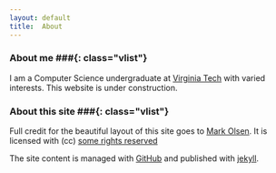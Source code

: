 ```yaml
---
layout: default
title:  About
---
```


### About me ###{: class="vlist"}

I am a Computer Science undergraduate at [Virginia Tech](http://www.cs.vt.edu) with
varied interests. This website is under construction.

### About this site ###{: class="vlist"}

Full credit for the beautiful layout of this site goes to
[Mark Olsen](https://github.com/olesenm/olesenm.github.com).
It is licensed with (cc)
[some rights reserved](http://creativecommons.org/licenses/by-sa/3.0/)

The site content is managed with [GitHub](http://github.com/bamos/bamos.github.com)
and published with [jekyll](http://jekyllrb.com).
